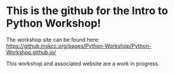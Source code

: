 <head>
  <link rel="stylesheet" type="text/css" href="styles.css">
</head>

# This is the github for the Intro to Python Workshop!

The workshop site can be found here: https://github.mskcc.org/pages/Python-Workshop/Python-Workshop.github.io/

This workshop and associated website are a work in progress. 
